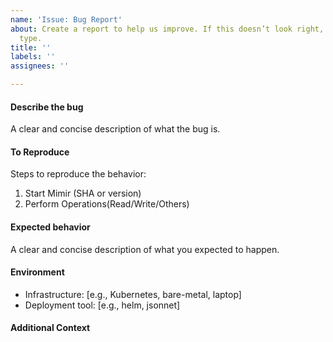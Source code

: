 ```yaml
---
name: 'Issue: Bug Report'
about: Create a report to help us improve. If this doesn’t look right, choose a different
  type.
title: ''
labels: ''
assignees: ''

---
```


#### Describe the bug
A clear and concise description of what the bug is.

#### To Reproduce
Steps to reproduce the behavior:

1. Start Mimir (SHA or version)
2. Perform Operations(Read/Write/Others)

#### Expected behavior

A clear and concise description of what you expected to happen.

#### Environment

- Infrastructure: [e.g., Kubernetes, bare-metal, laptop]
- Deployment tool: [e.g., helm, jsonnet]

#### Additional Context

<!--  Additional relevant info which can help us debug this issue easily like Logs, Configuration etc. -->
